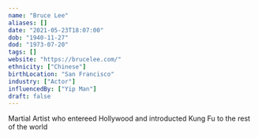 ```yaml
---
name: "Bruce Lee"
aliases: []
date: "2021-05-23T18:07:00"
dob: "1940-11-27"
dod: "1973-07-20"
tags: []
website: "https://brucelee.com/"
ethnicity: ["Chinese"]
birthLocation: "San Francisco"
industry: ["Actor"]
influencedBy: ["Yip Man"]
draft: false
---
```


Martial Artist who entereed Hollywood and introducted Kung Fu to the rest of the world
